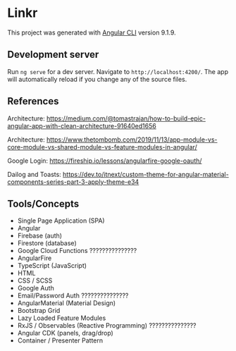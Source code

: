 # Linkr

This project was generated with [Angular CLI](https://github.com/angular/angular-cli) version 9.1.9.

## Development server

Run `ng serve` for a dev server. Navigate to `http://localhost:4200/`. The app will automatically reload if you change any of the source files.

## References

Architecture: https://medium.com/@tomastrajan/how-to-build-epic-angular-app-with-clean-architecture-91640ed1656

Architecture: https://www.thetombomb.com/2019/11/13/app-module-vs-core-module-vs-shared-module-vs-feature-modules-in-angular/

Google Login: https://fireship.io/lessons/angularfire-google-oauth/

Dailog and Toasts: https://dev.to/itnext/custom-theme-for-angular-material-components-series-part-3-apply-theme-e34



## Tools/Concepts

- Single Page Application (SPA)
- Angular
- Firebase (auth)
- Firestore (database)
- Google Cloud Functions ???????????????
- AngularFire
- TypeScript (JavaScript)
- HTML
- CSS / SCSS
- Google Auth
- Email/Password Auth ???????????????
- AngularMaterial (Material Design)
- Bootstrap Grid
- Lazy Loaded Feature Modules
- RxJS / Observables (Reactive Programming) ???????????????
- Angular CDK (panels, drag/drop)
- Container / Presenter Pattern

